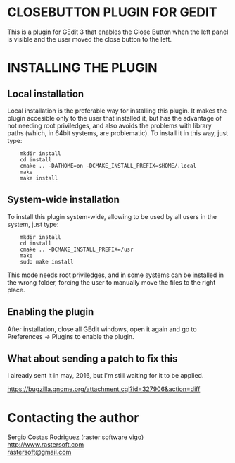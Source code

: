 # CLOSEBUTTON PLUGIN FOR GEDIT #

This is a plugin for GEdit 3 that enables the Close Button when the left panel
is visible and the user moved the close button to the left.


# INSTALLING THE PLUGIN #

## Local installation ##

Local installation is the preferable way for installing this plugin. It makes
the plugin accesible only to the user that installed it, but has the advantage
of not needing root priviledges, and also avoids the problems with library
paths (which, in 64bit systems, are problematic). To install it in this way,
just type:

        mkdir install
        cd install
        cmake .. -DATHOME=on -DCMAKE_INSTALL_PREFIX=$HOME/.local
        make
        make install


## System-wide installation ##

To install this plugin system-wide, allowing to be used by all users in the
system, just type:

        mkdir install
        cd install
        cmake .. -DCMAKE_INSTALL_PREFIX=/usr
        make
        sudo make install

This mode needs root priviledges, and in some systems can be installed in the
wrong folder, forcing the user to manually move the files to the right place.


## Enabling the plugin ##

After installation, close all GEdit windows, open it again and go to
Preferences -> Plugins to enable the plugin.


## What about sending a patch to fix this

I already sent it in may, 2016, but I'm still waiting for it to be applied.

https://bugzilla.gnome.org/attachment.cgi?id=327906&action=diff


# Contacting the author #

Sergio Costas Rodriguez (raster software vigo)  
http://www.rastersoft.com  
rastersoft@gmail.com  
